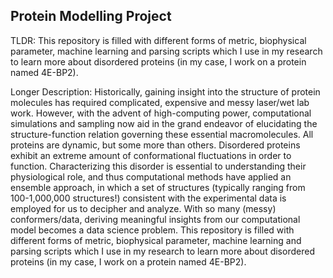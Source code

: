 ## Protein Modelling Project
TLDR: This repository is filled with different forms of metric, biophysical parameter, machine learning and parsing scripts which I use in my research to learn more about disordered proteins (in my case, I work on a protein named 4E-BP2).

Longer Description: Historically, gaining insight into the structure of protein molecules has required complicated, expensive and messy laser/wet lab work. However, with the advent of high-computing power, computational simulations and sampling now aid in the grand endeavor of elucidating the structure-function relation governing these essential macromolecules. All proteins are dynamic, but some more than others. Disordered proteins exhibit an extreme amount of conformational fluctuations in order to function. Characterizing this disorder is essential to understanding their physiological role, and thus computational methods have applied an ensemble approach, in which a set of structures (typically ranging from 100-1,000,000 structures!) consistent with the experimental data is employed for us to decipher and analyze. With so many (messy) conformers/data, deriving meaningful insights from our computational model becomes a data science problem. This repository is filled with different forms of metric, biophysical parameter, machine learning and parsing scripts which I use in my research to learn more about disordered proteins (in my case, I work on a protein named 4E-BP2).
